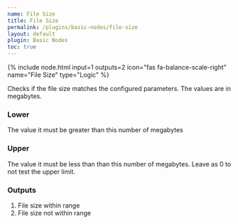 ```yaml
---
name: File Size
title: File Size
permalink: /plugins/basic-nodes/file-size
layout: default
plugin: Basic Nodes
toc: true
---
```


{% include node.html input=1 outputs=2 icon="fas fa-balance-scale-right" name="File Size" type="Logic" %}

Checks if the file size matches the configured parameters. The values are in megabytes.

### Lower
The value it must be greater than this number of megabytes

### Upper
The value it must be less than than this number of megabytes. Leave as 0 to not test the upper limit.

### Outputs
1. File size within range
2. File size not within range